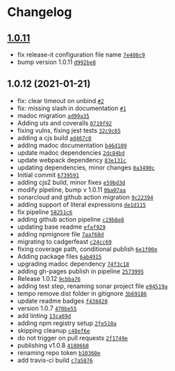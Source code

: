 # Changelog

## [1.0.11](https://github.com/cadgerfeast/vue-konami/compare/1.0.12...1.0.11)

- fix release-it configuration file name [`7e408c9`](https://github.com/cadgerfeast/vue-konami/commit/7e408c9e25f20cebd36070df9bc1f3a10e80bb67)
- bump version 1.0.11 [`d992be8`](https://github.com/cadgerfeast/vue-konami/commit/d992be882fab11098060e60ba60fed4f0cd07da7)

## 1.0.12 (2021-01-21)

- fix: clear timeout on unbind [`#2`](https://github.com/cadgerfeast/vue-konami/pull/2)
- fix: missing slash in documentation [`#1`](https://github.com/cadgerfeast/vue-konami/pull/1)
- madoc migration [`ad99a35`](https://github.com/cadgerfeast/vue-konami/commit/ad99a35fd9e602bcbea86fd69997a49e2fe389d0)
- Adding uts and coveralls [`0719f92`](https://github.com/cadgerfeast/vue-konami/commit/0719f92f4d78bb4807837e3ccb4edf75e9ab8ed0)
- fixing vulns, fixing jest tests [`32c9c65`](https://github.com/cadgerfeast/vue-konami/commit/32c9c655223b95e1dbfa739d333a2ff2bd857ed1)
- adding a cjs build [`ad467c0`](https://github.com/cadgerfeast/vue-konami/commit/ad467c0f880f4da9072dc9fe8cb1278643cd5bbb)
- adding madoc documentation [`b46d109`](https://github.com/cadgerfeast/vue-konami/commit/b46d1093d2b10a7fc0fc36cd3282cdbdfcac618c)
- update madoc dependencies [`2dc84bd`](https://github.com/cadgerfeast/vue-konami/commit/2dc84bd1cd95ff9ac00c7b99be0e73c20119d46f)
- update webpack dependency [`83e131c`](https://github.com/cadgerfeast/vue-konami/commit/83e131cdd57f43a1c68ff910f1d4e123175e61d9)
- updating dependencies, minor changes [`0a3490c`](https://github.com/cadgerfeast/vue-konami/commit/0a3490c5656d7d729c1dbb7619736ae1d127cdc9)
- Initial commit [`6739591`](https://github.com/cadgerfeast/vue-konami/commit/67395913fa897b33ce8ae02d5a80e95e3c15583d)
- adding cjs2 build, minor fixes [`e59bd3d`](https://github.com/cadgerfeast/vue-konami/commit/e59bd3d2e34f2229e77d4133a56074f8832b25ae)
- modify pipeline, bump v 1.0.11 [`0ba07aa`](https://github.com/cadgerfeast/vue-konami/commit/0ba07aa51f7bf7e8c5e85905a8af307eb35474ce)
- sonarcloud and github action migration [`9c22394`](https://github.com/cadgerfeast/vue-konami/commit/9c2239473385c3937cbecf5221be369b17aee822)
- adding support of literal expressions [`de1d115`](https://github.com/cadgerfeast/vue-konami/commit/de1d11593dabd1f21980ab0f4a5264a8d754f505)
- fix pipeline [`58251c6`](https://github.com/cadgerfeast/vue-konami/commit/58251c68d0c5a145d397d634e168103bb4ac64a7)
- adding github action pipeline [`c19b8e8`](https://github.com/cadgerfeast/vue-konami/commit/c19b8e8dbe820b729e3ec5c48131ab1362fb556a)
- updating base readme [`efaf929`](https://github.com/cadgerfeast/vue-konami/commit/efaf929fcf16dc4a5d094f8b1b8ea5fed5826212)
- adding npmignore file [`7aaf60d`](https://github.com/cadgerfeast/vue-konami/commit/7aaf60d727b89f03a034d20297ce370fae6b99b3)
- migrating to cadgerfeast [`c24cc69`](https://github.com/cadgerfeast/vue-konami/commit/c24cc69062fea6004da1b9d32db8c46284107a3b)
- fixing coverage path, conditional publish [`6e1f00e`](https://github.com/cadgerfeast/vue-konami/commit/6e1f00e84f823bed13fbaa671b37182c2ebaab6d)
- Adding package files [`6ab4915`](https://github.com/cadgerfeast/vue-konami/commit/6ab4915f1671df20f649a635f1818e1ca286f131)
- upgrading madoc dependency [`74f3c18`](https://github.com/cadgerfeast/vue-konami/commit/74f3c18f15b93f4af5d470c0f3a99fed69c1e40c)
- adding gh-pages publish in pipeline [`2573995`](https://github.com/cadgerfeast/vue-konami/commit/2573995012a4492e55626052a62df4bc3966e836)
- Release 1.0.12 [`9cbba76`](https://github.com/cadgerfeast/vue-konami/commit/9cbba76efc1cce8af20f17dd7e728c957d873c48)
- adding test step, renaming sonar project file [`e94519a`](https://github.com/cadgerfeast/vue-konami/commit/e94519a44d08ce0507a8d220e72e2bae283165aa)
- tempo remove dist folder in gitignore [`3b69186`](https://github.com/cadgerfeast/vue-konami/commit/3b6918608bfd42b31d22b53d59acf77fc1e1ea0d)
- update readme badges [`f438420`](https://github.com/cadgerfeast/vue-konami/commit/f4384205fb6ff2c0d54001598640abed81fdc141)
- version 1.0.7 [`470be55`](https://github.com/cadgerfeast/vue-konami/commit/470be554c59676d810a059157a7adc2dd1e07036)
- add linting [`13ca69d`](https://github.com/cadgerfeast/vue-konami/commit/13ca69d78dfddc414544dacbce281a1f239a4aa3)
- adding npm registry setup [`2fe510a`](https://github.com/cadgerfeast/vue-konami/commit/2fe510a83b3d36bf18d7666e1a4adb647c2c5425)
- skipping cleanup [`c48ef6e`](https://github.com/cadgerfeast/vue-konami/commit/c48ef6e891d8ed6fad167d5fdfceeadf104c7699)
- do not trigger on pull requests [`2f1749e`](https://github.com/cadgerfeast/vue-konami/commit/2f1749e9245295f0c1a6abf368c45d64763aa3b7)
- publishing v1.0.8 [`41806b8`](https://github.com/cadgerfeast/vue-konami/commit/41806b8140b53acd6fa315f8c6a3cf394dd53989)
- renaming repo token [`b10360e`](https://github.com/cadgerfeast/vue-konami/commit/b10360e778a9c77838aa4657858de3e4330cd76b)
- add travis-ci build [`c7a5876`](https://github.com/cadgerfeast/vue-konami/commit/c7a587660b23edb7cd1794a2b0fbdfe33cfdba5c)
